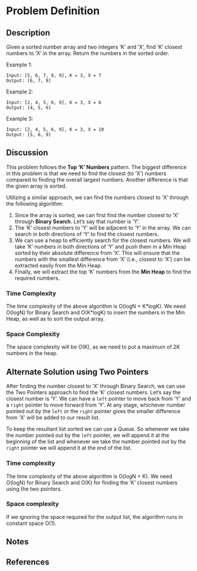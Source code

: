 # Problem Definition

## Description

Given a sorted number array and two integers ‘K’ and ‘X’, find ‘K’ closest numbers to ‘X’ in the array. Return the numbers in the sorted order.

Example 1:

```plaintext
Input: [5, 6, 7, 8, 9], K = 3, X = 7
Output: [6, 7, 8]
```

Example 2:

```plaintext
Input: [2, 4, 5, 6, 9], K = 3, X = 6
Output: [4, 5, 6]
```

Example 3:

```plaintext
Input: [2, 4, 5, 6, 9], K = 3, X = 10
Output: [5, 6, 9]
```

## Discussion

This problem follows the **Top ‘K’ Numbers** pattern. The biggest difference in this problem is that we need to find the closest (to ‘X’) numbers compared to finding the overall largest numbers. Another difference is that the given array is sorted.

Utilizing a similar approach, we can find the numbers closest to ‘X’ through the following algorithm:

1. Since the array is sorted, we can first find the number closest to ‘X’ through **Binary Search**. Let’s say that number is ‘Y’.
2. The ‘K’ closest numbers to ‘Y’ will be adjacent to ‘Y’ in the array. We can search in both directions of ‘Y’ to find the closest numbers.
3. We can use a heap to efficiently search for the closest numbers. We will take ‘K’ numbers in both directions of ‘Y’ and push them in a Min Heap sorted by their absolute difference from ‘X’. This will ensure that the numbers with the smallest difference from ‘X’ (i.e., closest to ‘X’) can be extracted easily from the Min Heap.
4. Finally, we will extract the top ‘K’ numbers from the **Min Heap** to find the required numbers.

### Time Complexity

The time complexity of the above algorithm is O(logN + K\*logK). We need O(logN) for Binary Search and O(K\*logK) to insert the numbers in the Min Heap, as well as to sort the output array.

### Space Complexity

The space complexity will be O(K), as we need to put a maximum of 2K numbers in the heap.

## Alternate Solution using Two Pointers

After finding the number closest to ‘X’ through Binary Search, we can use the Two Pointers approach to find the ‘K’ closest numbers. Let’s say the closest number is ‘Y’. We can have a `left` pointer to move back from ‘Y’ and a `right` pointer to move forward from ‘Y’. At any stage, whichever number pointed out by the `left` or the `right` pointer gives the smaller difference from ‘X’ will be added to our result list.

To keep the resultant list sorted we can use a Queue. So whenever we take the number pointed out by the `left` pointer, we will append it at the beginning of the list and whenever we take the number pointed out by the `right` pointer we will append it at the end of the list.

### Time complexity

The time complexity of the above algorithm is O(logN + K). We need O(logN) for Binary Search and O(K) for finding the ‘K’ closest numbers using the two pointers.

### Space complexity

If we ignoring the space required for the output list, the algorithm runs in constant space O(1).

## Notes

## References

